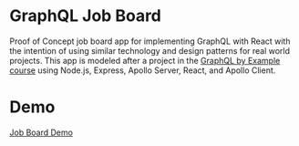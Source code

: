 # GraphQL Job Board

Proof of Concept job board app for implementing GraphQL with React with the intention of using similar technology and design patterns for real world projects.  This app is modeled after a project in the [GraphQL by Example course](https://www.udemy.com/course/graphql-by-example/) using Node.js, Express, Apollo Server, React, and Apollo Client.

# Demo

[Job Board Demo](https://user-images.githubusercontent.com/54079796/124047815-cca5bd80-d9c9-11eb-9e80-8e9729861c3d.mov)





